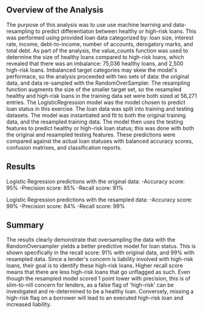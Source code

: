 ## Overview of the Analysis

The purpose of this analysis was to use use machine learning and data-resampling to predict differentiaton between healthy or high-risk loans. This was performed using provided loan data categorized by: loan size, interest rate, income, debt-to-income, number of accounts, derogatory marks, and total debt. As part of the analysis, the value_counts function was used to determine the size of healthy loans compared to high-risk loans, which revealed that there was an imbalance: 75,036 healthy loans, and 2,500 high-risk loans. Imbalanced target categories may skew the model's performace, so the analysis proceeded with two sets of data: the original data, and data re-sampled with the RandomOverSampler. The resampling function augments the size of the smaller target set, so the resampled healthy and high-risk loans in the training data set were both sized at 56,271 entries. The LogisticRegression model was the model chosen to predict loan status in this exercise. The loan data was split into training and testing datasets. The model was instantiated and fit to both the original training data, and the resampled training data. The model then uses the testing features to predict healthy or high-risk loan status; this was done with both the original and resampled testing features. These predictions were compared against the actual loan statuses with balanced accuracy scores, confusion matrixes, and classification reports. 


## Results

Logistic Regression predictions with the original data:
    -Accuracy score: 95%
    -Precision score: 85%
    -Recall score:   91%


Logistic Regression predictions with the resampled data:
    -Accuracy score: 99%
    -Precision score: 84%
    -Recall score:   99%
    
    
## Summary


The results clearly demonstrate that oversampling the data with the RandomOversampler yields a better predictive model for loan status. This is shown specifically in the recall score: 91% with original data, and 99% with resampled data. Since a lender's concern is liability involved with high-risk loans, their goal is to identify these high-risk loans. Higher recall score means that there are less high-risk loans that go unflagged as such. Even though the resampled model scored 1 point lower with precision, this is of slim-to-nill concern for lenders, as a false flag of 'high-risk' can be investigated and re-determined to be a healthy loan. Conversely, missing a high-risk flag on a borrower will lead to an executed high-risk loan and increased liability.
